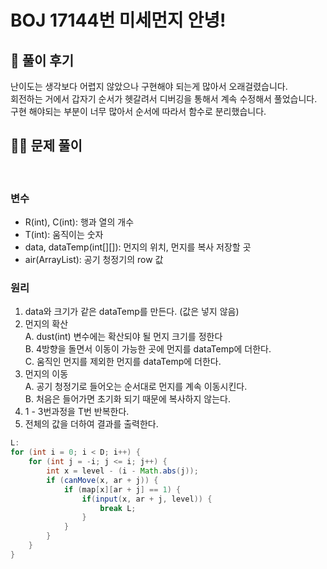 # BOJ 17144번 미세먼지 안녕!

## 🌈 풀이 후기
난이도는 생각보다 어렵지 않았으나 구현해야 되는게 많아서 오래걸렸습니다.<br/>
회전하는 거에서 갑자기 순서가 헷갈려서 디버깅을 통해서 계속 수정해서 풀었습니다.<br>
구현 해야되는 부분이 너무 많아서 순서에 따라서 함수로 분리했습니다.

## 👩‍🏫 문제 풀이
<br>

### 변수
- R(int), C(int): 행과 열의 개수
- T(int): 움직이는 숫자
- data, dataTemp(int[][]): 먼지의 위치, 먼지를 복사 저장할 곳
- air(ArrayList<Integer>): 공기 청정기의 row 값


### 원리
1. data와 크기가 같은 dataTemp를 만든다. (값은 넣지 않음)
2. 먼지의 확산<br>
    A. dust(int) 변수에는 확산되야 될 먼지 크기를 정한다<br>
    B. 4방향을 돌면서 이동이 가능한 곳에 먼지를 dataTemp에 더한다.<br>
    C. 움직인 먼지를 제외한 먼지를 dataTemp에 더한다.
3. 먼지의 이동<br>
    A. 공기 청정기로 들어오는 순서대로 먼지를 계속 이동시킨다. <br>
    B. 처음은 들어가면 초기화 되기 때문에 복사하지 않는다.
4. 1 - 3번과정을 T번 반복한다.
5. 전체의 값을 더하여 결과를 출력한다.





```java
L:
for (int i = 0; i < D; i++) {
    for (int j = -i; j <= i; j++) {
        int x = level - (i - Math.abs(j));
        if (canMove(x, ar + j)) {
            if (map[x][ar + j] == 1) {
                if(input(x, ar + j, level)) {
                    break L;
                }
            }
        }
    }
}